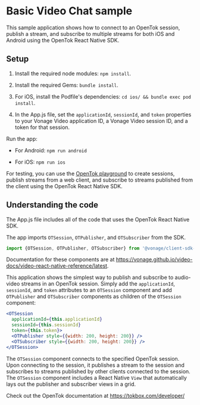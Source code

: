 # Basic Video Chat sample

This sample application shows how to connect to an OpenTok session, publish a stream, and subscribe to multiple streams for both iOS and Android using the OpenTok React Native SDK.

## Setup

1. Install the required node modules: `npm install`.

2. Install the required Gems: `bundle install`.

3. For iOS, install the Podfile's dependencies: `cd ios/ && bundle exec pod install`.

4. In the App.js file, set the `applicationId`, `sessionId`, and `token` properties to your Vonage Video application ID, a Vonage Video session ID, and a token for that session.

Run the app:

* For Android: `npm run android`

* For iOS: `npm run ios`

For testing, you can use the [OpenTok playground](https://tokbox.com/developer/tools/playground/) to create sessions, publish streams from a web client, and subscribe to streams published from the client using the OpenTok React Native SDK.

## Understanding the code

The App.js file includes all of the code that uses the OpenTok React Native SDK.

The app imports `OTSession`, `OTPublisher`, and `OTSubscriber` from the SDK.

```js
import {OTSession, OTPublisher, OTSubscriber} from '@vonage/client-sdk-video-react-native';
```

Documentation for these components are at <https://vonage.github.io/video-docs/video-react-native-reference/latest>.

This application shows the simplest way to publish and subscribe to audio-video streams in an OpenTok session. Simply add the  `applicationId`, `sessionId`, and `token` attributes to an `OTSession` component and add `OTPublisher` and `OTSubscriber` components as children of the  `OTSession` component:

```jsx
<OTSession
  applicationId={this.applicationId}
  sessionId={this.sessionId}
  token={this.token}>
  <OTPublisher style={{width: 200, height: 200}} />
  <OTSubscriber style={{width: 200, height: 200}} />
</OTSession>
```

The `OTSession` component connects to the specified OpenTok session. Upon connecting to the session, it publishes a stream to the session and subscribes to streams published by other clients connected to the session. The `OTSession` component includes a React Native `View` that automatically lays out the publisher and subscriber views in a grid.

Check out the OpenTok documentation at <https://tokbox.com/developer/>
